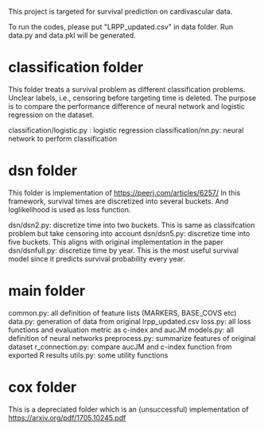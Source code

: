 This project is targeted for survival prediction on cardivascular data. 

To run the codes, please put "LRPP_updated.csv" in data folder. Run data.py and data.pkl will 
be generated. 

# classification folder
This folder treats a survival problem as different classification problems. Unclear labels, 
i.e., censoring before targeting time is deleted. The purpose is to compare the performance 
difference of neural network and logistic regression on the dataset.

classification/logistic.py : logistic regression
classification/nn.py: neural network to perform classification

# dsn folder
This folder is implementation of https://peerj.com/articles/6257/ 
In this framework, survival times are discretized into several buckets. And loglikelihood 
is used as loss function. 

dsn/dsn2.py: discretize time into two buckets. This is same as classifcation problem but 
take censoring into account
dsn/dsn5.py: discretize time into five buckets. This aligns with original implementation 
in the paper
dsn/dsnfull.py: discretize time by year. This is the most useful survival model since it 
predicts survival probability every year.

# main folder
common.py: all definition of feature lists (MARKERS, BASE_COVS etc)
data.py: generation of data from original lrpp_updated.csv
loss.py: all loss functions and evaluation metric as c-index and aucJM
models.py: all definition of neural networks
preprocess.py: summarize features of original dataset
r_connection.py: compare aucJM and c-index function from exported R results
utils.py: some utility functions 

# cox folder
This is a depreciated folder which is an (unsuccessful) implementation of 
https://arxiv.org/pdf/1705.10245.pdf